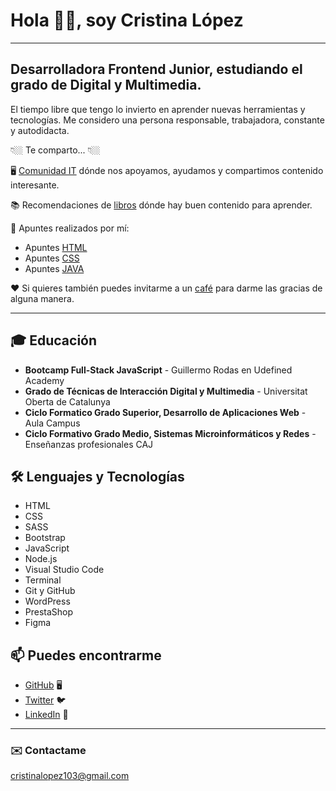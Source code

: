 # Hola 👋🏼, soy Cristina López

---

## Desarrolladora Frontend Junior, estudiando el grado de Digital y Multimedia.

El tiempo libre que tengo lo invierto en aprender nuevas herramientas y tecnologías. Me considero una persona responsable, trabajadora, constante y autodidacta.

👇🏼 Te comparto... 👇🏼

🖥 [Comunidad IT](https://discord.gg/5W4BaksSBY) dónde nos apoyamos, ayudamos y compartimos contenido interesante.

📚 Recomendaciones de [libros](https://drive.google.com/drive/folders/1HBsKKzQIl97g-DNexG0iRaL_ayxbR7bp?usp=sharing) dónde hay buen contenido para aprender.

📝 Apuntes realizados por mí:

- Apuntes [HTML](https://drive.google.com/drive/folders/1rh3tul1rsoiZ3EYSYJ4t9xM9hZa0s7JE?usp=sharing)
- Apuntes [CSS](https://drive.google.com/drive/folders/1iFCeWwP3ZFluX8d99fgC-JyvvkETijaH?usp=sharing)
- Apuntes [JAVA](https://drive.google.com/drive/folders/1MNXd2vE07tK5OMOjgNiZXRuOzRIRrw8H?usp=sharing)

❤️ Si quieres también puedes invitarme a un [café](https://www.buymeacoffee.com/criislopeez) para darme las gracias de alguna manera.

---

## 🎓 Educación

- **Bootcamp Full-Stack JavaScript** - Guillermo Rodas en Udefined Academy
- **Grado de Técnicas de Interacción Digital y Multimedia** - Universitat Oberta de Catalunya
- **Ciclo Formatico Grado Superior, Desarrollo de Aplicaciones Web** - Aula Campus
- **Ciclo Formativo Grado Medio, Sistemas Microinformáticos y Redes** - Enseñanzas profesionales CAJ

## 🛠️ Lenguajes y Tecnologías

- HTML
- CSS
- SASS
- Bootstrap
- JavaScript
- Node.js
- Visual Studio Code
- Terminal
- Git y GitHub
- WordPress
- PrestaShop
- Figma

## 📫 Puedes encontrarme

- [GitHub](https://github.com/criislopeez) 🖥️
- [Twitter](https://twitter.com/criislopeez_) 🐦
- [LinkedIn](https://www.linkedin.com/in/cristinalopezherraiz/) 💼

---
### ✉️ Contactame
[cristinalopez103@gmail.com](mailto:cristinalopez103@gmail.com)
